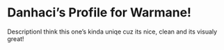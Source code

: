 # Danhaci’s Profile for Warmane!

DescriptionI think this one’s kinda uniqe cuz its nice, clean and its visualy great!
